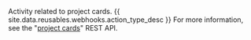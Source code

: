 Activity related to project cards. {{ site.data.reusables.webhooks.action_type_desc }} For more information, see the "[project cards](/v3/projects/cards)" REST API.